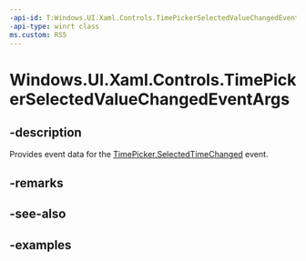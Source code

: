 ```yaml
---
-api-id: T:Windows.UI.Xaml.Controls.TimePickerSelectedValueChangedEventArgs
-api-type: winrt class
ms.custom: RS5
---
```


<!-- Class syntax.
public class TimePickerSelectedValueChangedEventArgs 
-->

# Windows.UI.Xaml.Controls.TimePickerSelectedValueChangedEventArgs

## -description

Provides event data for the [TimePicker.SelectedTimeChanged](timepicker_selectedtimechanged.md) event.



## -remarks

## -see-also

## -examples

